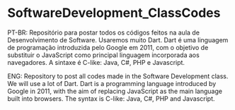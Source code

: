 # SoftwareDevelopment_ClassCodes

PT-BR:
  Repositório para postar todos os códigos feitos na aula de Desenvolvimento de Software. Usaremos muito Dart.
  Dart é uma linguagem de programação introduzida pelo Google em 2011, com o objetivo de substituir o JavaScript como principal linguagem incorporada aos navegadores.
  A sintaxe é C-like: Java, C#, PHP e Javascript.



ENG:
  Repository to post all codes made in the Software Development class. We will use a lot of Dart.
  Dart is a programming language introduced by Google in 2011, with the aim of replacing JavaScript as the main language built into browsers.
  The syntax is C-like: Java, C#, PHP and Javascript.
